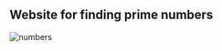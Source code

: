 ##  Website for finding prime numbers
![numbers](https://cdn.dnaindia.com/sites/default/files/styles/full/public/2018/01/08/640097-pay-9378841280.jpg)